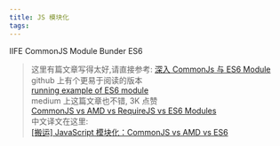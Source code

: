 ```yaml
---
title: JS 模块化
tags:
---
```


IIFE
CommonJS 
Module Bunder
ES6

> 这里有篇文章写得太好,请直接参考:
> [深入 CommonJs 与 ES6 Module](https://segmentfault.com/a/1190000017878394)  
github 上有个更易于阅读的版本  
> [running example of ES6 module](https://github.com/Li13/module)  
> medium 上这篇文章也不错, 3K 点赞  
> [CommonJS vs AMD vs RequireJS vs ES6 Modules](https://medium.com/computed-comparisons/commonjs-vs-amd-vs-requirejs-vs-es6-modules-2e814b114a0b)  
> 中文译文在这里:  
> [[搬运] JavaScript 模块化：CommonJS vs AMD vs ES6](https://zhuanlan.zhihu.com/p/158683510)  